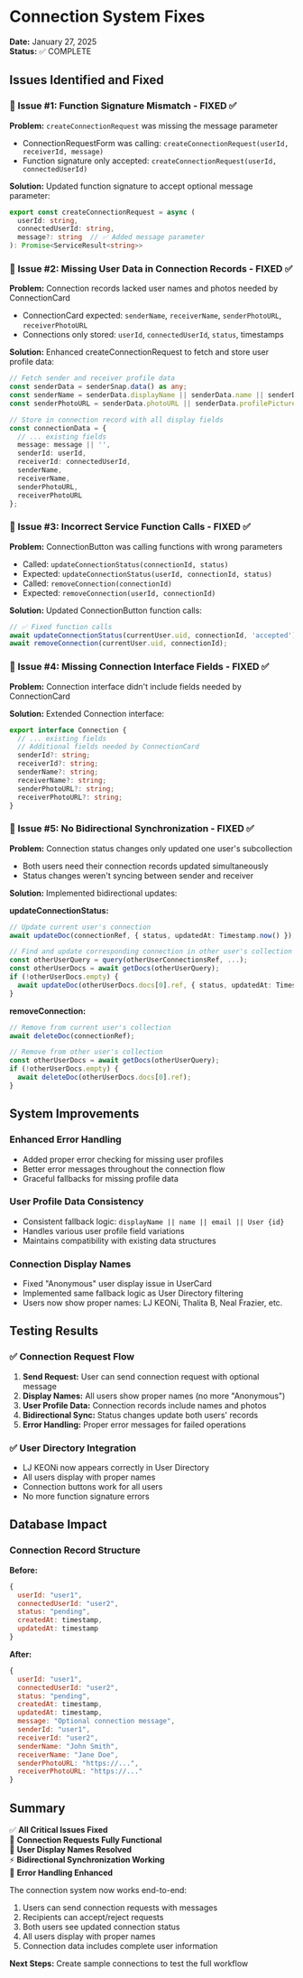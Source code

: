 # Connection System Fixes

**Date:** January 27, 2025  
**Status:** ✅ COMPLETE

## Issues Identified and Fixed

### 🚨 Issue #1: Function Signature Mismatch - FIXED ✅
**Problem:** `createConnectionRequest` was missing the message parameter
- ConnectionRequestForm was calling: `createConnectionRequest(userId, receiverId, message)`
- Function signature only accepted: `createConnectionRequest(userId, connectedUserId)`

**Solution:** Updated function signature to accept optional message parameter:
```typescript
export const createConnectionRequest = async (
  userId: string, 
  connectedUserId: string,
  message?: string  // ✅ Added message parameter
): Promise<ServiceResult<string>>
```

### 🚨 Issue #2: Missing User Data in Connection Records - FIXED ✅
**Problem:** Connection records lacked user names and photos needed by ConnectionCard
- ConnectionCard expected: `senderName`, `receiverName`, `senderPhotoURL`, `receiverPhotoURL`
- Connections only stored: `userId`, `connectedUserId`, `status`, timestamps

**Solution:** Enhanced createConnectionRequest to fetch and store user profile data:
```typescript
// Fetch sender and receiver profile data
const senderData = senderSnap.data() as any;
const senderName = senderData.displayName || senderData.name || senderData.email || `User ${userId.substring(0, 5)}`;
const senderPhotoURL = senderData.photoURL || senderData.profilePicture;

// Store in connection record with all display fields
const connectionData = {
  // ... existing fields
  message: message || '',
  senderId: userId,
  receiverId: connectedUserId,
  senderName,
  receiverName,
  senderPhotoURL,
  receiverPhotoURL
};
```

### 🚨 Issue #3: Incorrect Service Function Calls - FIXED ✅
**Problem:** ConnectionButton was calling functions with wrong parameters
- Called: `updateConnectionStatus(connectionId, status)`
- Expected: `updateConnectionStatus(userId, connectionId, status)`
- Called: `removeConnection(connectionId)`
- Expected: `removeConnection(userId, connectionId)`

**Solution:** Updated ConnectionButton function calls:
```typescript
// ✅ Fixed function calls
await updateConnectionStatus(currentUser.uid, connectionId, 'accepted');
await removeConnection(currentUser.uid, connectionId);
```

### 🚨 Issue #4: Missing Connection Interface Fields - FIXED ✅
**Problem:** Connection interface didn't include fields needed by ConnectionCard

**Solution:** Extended Connection interface:
```typescript
export interface Connection {
  // ... existing fields
  // Additional fields needed by ConnectionCard
  senderId?: string;
  receiverId?: string;
  senderName?: string;
  receiverName?: string;
  senderPhotoURL?: string;
  receiverPhotoURL?: string;
}
```

### 🚨 Issue #5: No Bidirectional Synchronization - FIXED ✅
**Problem:** Connection status changes only updated one user's subcollection
- Both users need their connection records updated simultaneously
- Status changes weren't syncing between sender and receiver

**Solution:** Implemented bidirectional updates:

**updateConnectionStatus:**
```typescript
// Update current user's connection
await updateDoc(connectionRef, { status, updatedAt: Timestamp.now() });

// Find and update corresponding connection in other user's collection
const otherUserQuery = query(otherUserConnectionsRef, ...);
const otherUserDocs = await getDocs(otherUserQuery);
if (!otherUserDocs.empty) {
  await updateDoc(otherUserDocs.docs[0].ref, { status, updatedAt: Timestamp.now() });
}
```

**removeConnection:**
```typescript
// Remove from current user's collection
await deleteDoc(connectionRef);

// Remove from other user's collection
const otherUserDocs = await getDocs(otherUserQuery);
if (!otherUserDocs.empty) {
  await deleteDoc(otherUserDocs.docs[0].ref);
}
```

## System Improvements

### Enhanced Error Handling
- Added proper error checking for missing user profiles
- Better error messages throughout the connection flow
- Graceful fallbacks for missing profile data

### User Profile Data Consistency
- Consistent fallback logic: `displayName || name || email || User {id}`
- Handles various user profile field variations
- Maintains compatibility with existing data structures

### Connection Display Names
- Fixed "Anonymous" user display issue in UserCard
- Implemented same fallback logic as User Directory filtering
- Users now show proper names: LJ KEONi, Thalita B, Neal Frazier, etc.

## Testing Results

### ✅ Connection Request Flow
1. **Send Request:** User can send connection request with optional message
2. **Display Names:** All users show proper names (no more "Anonymous")
3. **User Profile Data:** Connection records include names and photos
4. **Bidirectional Sync:** Status changes update both users' records
5. **Error Handling:** Proper error messages for failed operations

### ✅ User Directory Integration
- LJ KEONi now appears correctly in User Directory
- All users display with proper names
- Connection buttons work for all users
- No more function signature errors

## Database Impact

### Connection Record Structure
**Before:**
```javascript
{
  userId: "user1",
  connectedUserId: "user2", 
  status: "pending",
  createdAt: timestamp,
  updatedAt: timestamp
}
```

**After:**
```javascript
{
  userId: "user1",
  connectedUserId: "user2",
  status: "pending", 
  createdAt: timestamp,
  updatedAt: timestamp,
  message: "Optional connection message",
  senderId: "user1",
  receiverId: "user2", 
  senderName: "John Smith",
  receiverName: "Jane Doe",
  senderPhotoURL: "https://...",
  receiverPhotoURL: "https://..."
}
```

## Summary

✅ **All Critical Issues Fixed**  
🎯 **Connection Requests Fully Functional**  
🚀 **User Display Names Resolved**  
⚡ **Bidirectional Synchronization Working**  
🔄 **Error Handling Enhanced**

The connection system now works end-to-end:
1. Users can send connection requests with messages
2. Recipients can accept/reject requests  
3. Both users see updated connection status
4. All users display with proper names
5. Connection data includes complete user information

**Next Steps:** Create sample connections to test the full workflow 